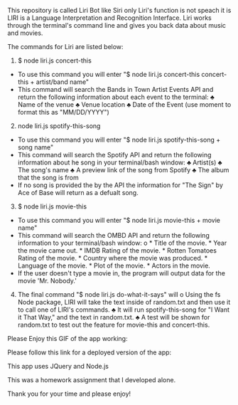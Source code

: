 This repository is called Liri Bot like Siri only Liri's function is not speach it is LIRI is a Language Interpretation and Recognition Interface. Liri works through the terminal's command line and gives you back data about music and movies. 

The commands for Liri are listed below:
1. $ node liri.js concert-this 
- To use this command you will enter "$ node liri.js concert-this concert-this + artist/band name"
- This command will search the Bands in Town Artist Events API and return the	following information about each event to the terminal:
♣	Name of the venue
♣	Venue location
♣	Date of the Event (use moment to format this as "MM/DD/YYYY")

2. node liri.js spotify-this-song
- To use this command you will enter "$ node liri.js spotify-this-song + song name"
- This command will search the Spotify API and return the following information about he song in your terminal/bash window:
♣	Artist(s)
♣	The song's name
♣	A preview link of the song from Spotify
♣	The album that the song is from
- If no song is provided the by the API the information for "The Sign" by Ace of Base will return as a defualt song. 

3. $ node liri.js movie-this 
- To use this command you will enter "$ node liri.js movie-this  + movie name"
- This command will search the OMBD API and return the following information to your terminal/bash window:
o	  * Title of the movie.
	  * Year the movie came out.
	  * IMDB Rating of the movie.
	  * Rotten Tomatoes Rating of the movie.
	  * Country where the movie was produced.
	  * Language of the movie.
	  * Plot of the movie.
      * Actors in the movie.
- If the user doesn't type a movie in, the program will output data for the movie 'Mr. Nobody.'

4. The final command "$ node liri.js do-what-it-says" will 
o	Using the fs Node package, LIRI will take the text inside of random.txt and then use it to call one of LIRI's commands.
♣	It will run spotify-this-song for "I Want it That Way," and the text in random.txt.
♣	A test will be shown for random.txt to test out the feature for movie-this and concert-this.

Please Enjoy this GIF of the app working:



Please follow this link for a deployed version of the app:

This app uses JQuery and Node.js 

This was a homework assignment that I developed alone. 

Thank you for your time and please enjoy!
